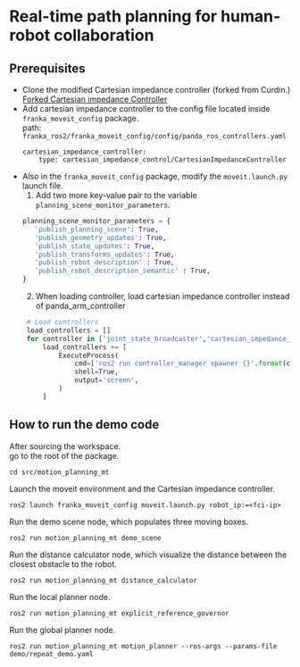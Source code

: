# Real-time path planning for human-robot collaboration

## Prerequisites
* Clone the modified Cartesian impedance controller (forked from Curdin.)\
  [Forked Cartesian impedance Controller](https://github.com/ptliu268/cartesian_impedance_control)
* Add cartesian impedance controller to the config file located inside  `franka_moveit_config` package.\
  path: `franka_ros2/franka_moveit_config/config/panda_ros_controllers.yaml`
  ```
  cartesian_impedance_controller:
      type: cartesian_impedance_control/CartesianImpedanceController
  ```
* Also in the `franka_moveit_config` package, modify the `moveit.launch.py` launch file.
  1. Add two more key-value pair to the variable `planning_scene_monitor_parameters`.
   ```python
   planning_scene_monitor_parameters = {
      'publish_planning_scene': True,
      'publish_geometry_updates': True,
      'publish_state_updates': True,
      'publish_transforms_updates': True,
      'publish_robot_description' : True,
      'publish_robot_description_semantic' : True,
   }
   ```
   2. When loading controller, load cartesian impedance controller instead of panda_arm_controller
   ```python
    # Load controllers
    load_controllers = []
    for controller in ['joint_state_broadcaster','cartesian_impedance_controller']: # instead of panda_arm_controller
        load_controllers += [
            ExecuteProcess(
                cmd=['ros2 run controller_manager spawner {}'.format(controller)],
                shell=True,
                output='screen',
            )
        ]
   ```

## How to run the demo code
After sourcing the workspace.\
go to the root of the package.
```
cd src/motion_planning_mt
```
Launch the moveit environment and the Cartesian impedance controller.
```
ros2 launch franka_moveit_config moveit.launch.py robot_ip:=<fci-ip>
```

Run the demo scene node, which populates three moving boxes.
```
ros2 run motion_planning_mt demo_scene
```

Run the distance calculator node, which visualize the distance between the closest obstacle to the robot.
```
ros2 run motion_planning_mt distance_calculator
```

Run the local planner node.
```
ros2 run motion_planning_mt explicit_reference_governor
```

Run the global planner node.
```
ros2 run motion_planning_mt motion_planner --ros-args --params-file demo/repeat_demo.yaml
```
